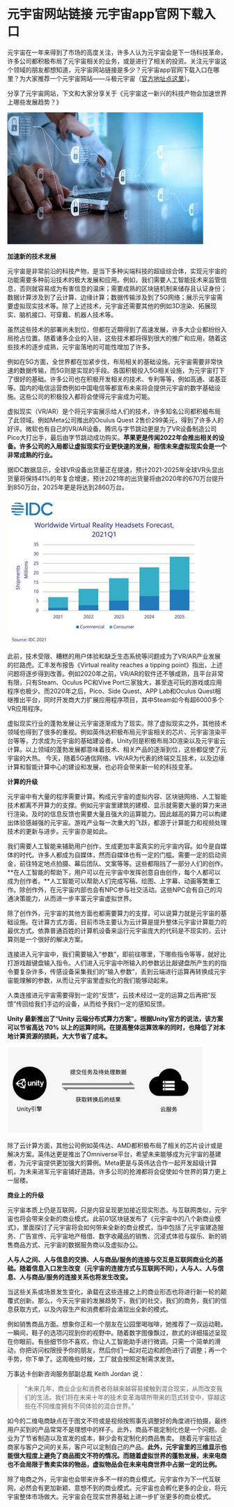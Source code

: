 # 元宇宙网站链接 元宇宙app官网下载入口 

元宇宙在一年来得到了市场的高度关注，许多人认为元宇宙会是下一场科技革命，许多公司都积极布局了元宇宙相关的业务，或是进行了相关的投资。关注元宇宙这个领域的朋友都想知道，元宇宙网站链接是多少？元宇宙app官网下载入口在哪里？为大家推荐一个元宇宙网站——斗极元宇宙（[官方地址点这里](https://demo.metabd.io/)）。

分享了元宇宙网站，下文和大家分享关于《元宇宙这一新兴的科技产物会加速世界上哪些发展趋势？》

![配图一](0220628172432.png)

**加速新的技术发展**

元宇宙是非常前沿的科技产物，是当下多种尖端科技的超级综合体，实现元宇宙的功能需要多种前沿技术的极大发展和应用。例如，我们需要人工智能技术来监管信息，否则就容易成为有害信息的温床；需要成熟的区块链机制来储存且认证身份；数据计算涉及到了云计算、边缘计算；数据传输涉及到了5G网络；展示元宇宙需要虚拟现实技术等。除了上述技术，元宇宙还需要其他的例如3D渲染、拓展现实、脑机接口、可穿戴、机器人技术等。

虽然这些技术的部署尚未到位，但都在近期得到了高速发展，许多大企业都纷纷入局抢占位置。随着诸多企业的入驻，这些技术都将得到很大的推广和应用，随着这些技术的逐步成熟，元宇宙落地的可能性增加了许多。

例如在5G方面，全世界都在加紧步伐，布局相关的基础设施。元宇宙需要非常快速的数据传输，而5G则是实现的手段。各国积极投入5G相关设施，为元宇宙打下了很好的基础。许多公司也在积极开发相关的技术、专利等等，例如高通、诺基亚等。国内的电信运营商例如中国电信等都宣布未来将会提供元宇宙的数字基础设施。这些公司的积极投入都将会使得元宇宙成为可能。

虚拟现实（VR/AR）是个将元宇宙展示给人们的技术，许多知名公司都积极布局了此领域。例如Meta公司推出的Oculus Quest 2售价299美元，得到了许多人的好评。微软也有自己的VR/AR设备。腾讯与字节跳动更是为了VR设备制造公司Pico大打出手，最后由字节跳动成功购买。**苹果更是传闻2022年会推出相关的设备。许多公司的入局都让虚拟现实行业更快速的发展，相信未来虚拟现实会是一个非常成熟的行业。**

据IDC数据显示，全球VR设备出货量正在提速，预计2021-2025年全球VR头显出货量将保持41%的年复合增速，预计2021年的出货量将由2020年的670万台提升到850万台，2025年更是将达到2860万台。

![配图二](20220628173033.png)

此前，技术受限、糟糕的用户体验和缺乏生态系统等问题成为了VR/AR产业发展的拦路虎。汇丰发布报告《Virtual reality reaches a tipping point》指出，上述问题将逐步得到改善。例如2020年之前，VR/AR的软件还不够成熟，且平台非常有限，只有Steam、Oculus PC和Vive Port三家独大，甚至连可玩的游戏或应用程序也极少。而2020年之后，Pico、Side Quest、APP Lab和Oculus Quest相继推出平台，同时开发商大力扩展应用程序项目，其中Steam如今有超6000多个VR应用程序。

虚拟现实行业的蓬勃发展让元宇宙逐渐成为了现实。除了虚拟现实之外，其他技术领域也得到了很多的重视。例如英伟达积极布局元宇宙相关的芯片、元宇宙渲染平台等等，力求成为元宇宙的基础建设者。Unity则是积极布局3D渲染以及元宇宙云计算。以上领域的蓬勃发展都意味着技术、相关产品的逐渐到位，这些都促使了元宇宙的大热。
今天，随着5G通信网络、VR/AR为代表的终端交互技术，以及边缘计算和智能计算中心的建设和发展，也必将会带来新一轮的科技变革。

**计算的升级**

元宇宙中有大量的程序需要计算。构成元宇宙的虚拟内容、区块链网络、人工智能技术都离不开算力的支撑。例如元宇宙里建筑的建模、显示就需要大量的算力来进行渲染。及时的信息反馈也需要大量且强大的运算能力。因此越高的算力可以构建出体验感越强的元宇宙。游戏产业每一次重大的飞跃，都源于计算能力和视频处理技术的更新与进步。元宇宙亦是如此。

我们需要人工智能来辅助用户创作，生成更加丰富真实的元宇宙内容。如今是自媒体的时代。许多人都成为自媒体，然而自媒体也有一定的门槛。需要一定的启动资金，前往特定地点拍摄、幕后团队、文案等等。这些都阻挡了一部分人们的创作。**在人工智能的帮助下，用户可以在元宇宙中发挥创意自由创作，每个人都可以成为创作者。**人工智能可以帮助人们完成写稿、绘图、上字幕、动画等繁重工作。除创作外，在元宇宙内部也会有NPC参与社交活动。这些NPC会有自己的沟通决策能力，从而进一步丰富元宇宙虚拟世界。

除了创作外，元宇宙的其他方面也都需要算力的支撑，可以说算力就是元宇宙的基础设施。在计算方式方面，目前市场主要认为云计算是提升整体元宇宙计算能力的最优方式。依靠普通百姓的计算机设备来运行元宇宙庞大的代码是不现实的，云计算则是一个很好的解决方案。

连接进入元宇宙中，我们需要输入“参数”，即前往哪里，下哪些指令等等，就好比打游戏敲键盘输入指令。人们进入元宇宙中所输入的参数远比敲键盘所产生的的指令要复杂许多，传感设备采集我们的“输入参数”，丢到云端进行运算再转换成元宇宙能理解的参数，从而让元宇宙里虚拟化的我们能够动起来。

人类连接进元宇宙需要得到一定的“反馈”，云技术经过一定的运算之后再把“反馈”传回给我们手边的设备，从而给予我们一定的感知反馈。

**Unity 最新推出了“Unity 云端分布式算力方案”。根据Unity官方的说法，该方案可以节省高达 70% 以上的运算时间。在提高整体运算效率的同时，也降低了对本地计算资源的损耗，大大节省了成本。**

![配图三](0220628173045.png)

除了云计算方面，其他公司例如英伟达、AMD都积极布局了相关的芯片设计或是解决方案。英伟达更是推出了Omniverse平台，希望未来能够成为元宇宙的基建者，为元宇宙提供更加强大的算例。Meta更是与英伟达合作一起开发超级计算机，为未来进军元宇宙铺好道路。许多公司的抢滩都将会促使如今世界的算力更上一层楼。

**商业上的升级**

元宇宙本质上仍是互联网，只是内容呈现更加接近现实形态。与互联网类似，元宇宙也将会带来全新的商业模式。此前01区块链发布了《元宇宙中的八个新商业模式》，里面探讨了元宇宙将会如何带来全新的商业模式，当中包括了元宇宙建造服务、广告宣传、元宇宙地产租借、数字收藏品的销售、沉浸式体验与娱乐、新的销售商品方式、元宇宙的数据服务商以及虚拟办公。

**人与人之间、人与信息的交换、人与商品/服务的连接与交互是互联网商业化的基础。随着信息入口发生改变（元宇宙的连接方式与互联网不同），人与人、人与信息、人与商品/服务的连接关系也将发生改变。**

当这些关系或场景发生变化，承载在这些连接之上的商业形态也将进行新一轮的颠覆式创新。那么，今天元宇宙的发展趋势下，我们的社交，我们的商务，我们的信息获取方式，以及内容生产和消费都将会涌现出全新的模式。

例如销售商品方面。想象你正和一个朋友在公园里喝咖啡，她推荐了一双运动鞋。一瞬间，鞋子的选项闪现到你的视野中。随着数字图像飘过，款式的详细描述呈现在你眼前。有些细节你不喜欢，你让人工智能助手进行微调。只需一个简单的滑动，你把访问权限授予你的朋友，然后你们一起对花边和颜色进行了调整；再一个手势，你下单了。这周晚些时候，工厂就会按照定制需求发货。

万事达卡创新咨询服务部副总裁 Keith Jordan 说：

> “未来几年，商业企业和消费者将越来越容易接触到混合现实，从而改变我们的生活。我们将在未来十年的技术变革海啸所带来的范式转变中，穿越这些在不同维度拥有不同体验的混合世界。”

如今的二维电商缺点在于图文不符或是视频按照事先调整好的角度进行拍摄，最终用户买到的产品常常不是理想中的样子。此外，商品不能定制化也是一个问题。企业为了节省制造以及宣发的成本，鲜少会有定制化的商品售卖。
随着元宇宙拉近商家与客户之间的关系，客户可以定制自己的产品。**此外，元宇宙里的三维显示也能很大程度上避免了商品图文不符的情况。而随着虚拟世界的蓬勃发展，未来电商也不会局限于售卖实体的物品，虚拟物品会在未来电商世界中占据一定的比例。**

除了电商之外，元宇宙也会带来许多不一样的商业模式。元宇宙作为下一代互联网，必然会有更加新颖、意想不到的商业模式。元宇宙也会孵化更多的企业，将元宇宙整体市场做大。元宇宙会在现实世界基础上进一步扩张更多的商业模式。
